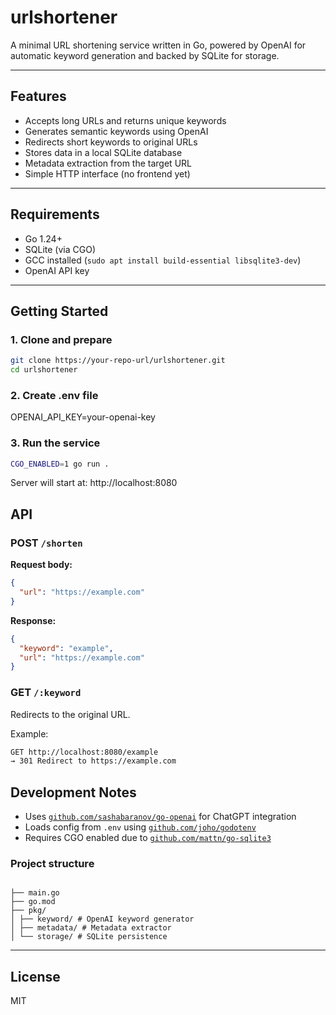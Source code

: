 # urlshortener

A minimal URL shortening service written in Go, powered by OpenAI for automatic keyword generation and backed by SQLite for storage.

---

## Features

- Accepts long URLs and returns unique keywords
- Generates semantic keywords using OpenAI
- Redirects short keywords to original URLs
- Stores data in a local SQLite database
- Metadata extraction from the target URL
- Simple HTTP interface (no frontend yet)

---

## Requirements

- Go 1.24+
- SQLite (via CGO)
- GCC installed (`sudo apt install build-essential libsqlite3-dev`)
- OpenAI API key

---

## Getting Started

### 1. Clone and prepare

```bash
git clone https://your-repo-url/urlshortener.git
cd urlshortener
```

### 2. Create .env file
OPENAI_API_KEY=your-openai-key

### 3. Run the service
```bash
CGO_ENABLED=1 go run .
```
Server will start at: http://localhost:8080

## API

### POST `/shorten`

**Request body:**

```json
{
  "url": "https://example.com"
}
```

**Response:**

```json
{
  "keyword": "example",
  "url": "https://example.com"
}

```

### GET `/:keyword`

Redirects to the original URL.

Example:
```bash
GET http://localhost:8080/example
→ 301 Redirect to https://example.com
```

## Development Notes

- Uses [`github.com/sashabaranov/go-openai`](https://github.com/sashabaranov/go-openai) for ChatGPT integration  
- Loads config from `.env` using [`github.com/joho/godotenv`](https://github.com/joho/godotenv)  
- Requires CGO enabled due to [`github.com/mattn/go-sqlite3`](https://github.com/mattn/go-sqlite3)  

### Project structure
```

├── main.go
├── go.mod
├── pkg/
│ ├── keyword/ # OpenAI keyword generator
│ ├── metadata/ # Metadata extractor
│ └── storage/ # SQLite persistence

```
---

## License

MIT